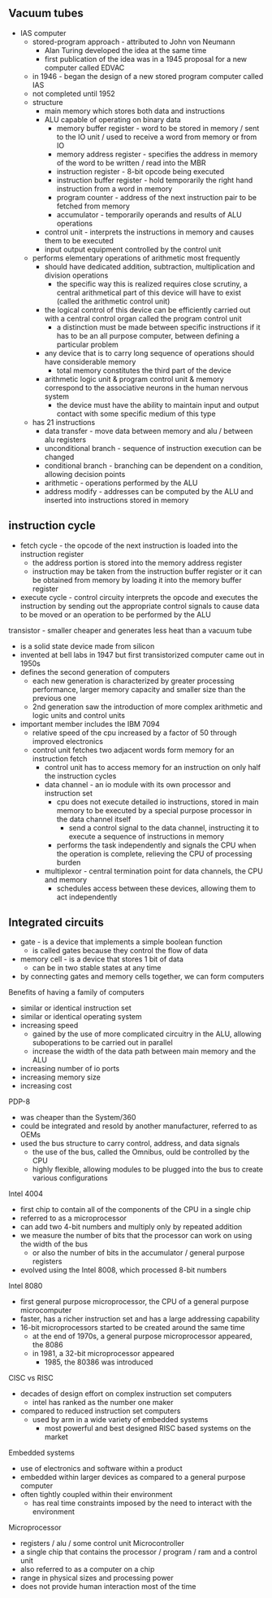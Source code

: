 ## Vacuum tubes
 - IAS computer
	 - stored-program approach - attributed to John von Neumann
		 - Alan Turing developed the idea at the same time
		 - first publication of the idea was in a 1945 proposal for a new computer called EDVAC
	 - in 1946 - began the design of a new stored program computer called IAS
	 - not completed until 1952
	 - structure
		 - main memory which stores both data and instructions
		 - ALU capable of operating on binary data
			 - memory buffer register - word to be stored in memory / sent to the IO unit / used to receive a word from memory or from IO
			 - memory address register - specifies the address in memory of the word to be written / read into the MBR
			 - instruction register - 8-bit opcode being executed
			 - instruction buffer register - hold temporarily the right hand instruction from a word in memory
			 - program counter - address of the next instruction pair to be fetched from memory
			 - accumulator - temporarily operands and results of ALU operations
		 - control unit - interprets the instructions in memory and causes them to be executed
		 - input output equipment controlled by the control unit
	 - performs elementary operations of arithmetic most frequently
		 - should have dedicated addition, subtraction, multiplication and division operations
			 - the specific way this is realized requires close scrutiny, a central arithmetical part of this device will have to exist (called the arithmetic control unit)
		 - the logical control of this device can be efficiently carried out with a central control organ called the program control unit
			 - a distinction must be made between specific instructions if it has to be an all purpose computer, between defining a particular problem
		 - any device that is to carry long sequence of operations should have considerable memory
			 - total memory constitutes the third part of the device
		 - arithmetic logic unit & program control unit & memory correspond to the associative neurons in the human nervous system
			 - the device must have the ability to maintain input and output contact with some specific medium of this type
	 - has 21 instructions
		 - data transfer - move data between memory and alu / between alu registers
		 - unconditional branch - sequence of instruction execution can be changed
		 - conditional branch - branching can be dependent on a condition, allowing decision points
		 - arithmetic - operations performed by the ALU
		 - address modify - addresses can be computed by the ALU and inserted into instructions stored in memory

## instruction cycle
 - fetch cycle - the opcode of the next instruction is loaded into the instruction register
	 - the address portion is stored into the memory address register
	 - instruction may be taken from the instruction buffer register or it can be obtained from memory by loading it into the memory buffer register
 - execute cycle - control circuity interprets the opcode and executes the instruction by sending out the appropriate control signals to cause data to be moved or an operation to be performed by the ALU

transistor - smaller cheaper and generates less heat than a vacuum tube
 - is a solid state device made from silicon
 - invented at bell labs in 1947 but first transistorized computer came out in 1950s
 - defines the second generation of computers
	 - each new generation is characterized by greater processing performance, larger memory capacity and smaller size than the previous one
	 - 2nd generation saw the introduction of more complex arithmetic and logic units and control units
 - important member includes the IBM 7094
	 - relative speed of the cpu increased by a factor of 50 through improved electronics
	 - control unit fetches two adjacent words form memory for an instruction fetch
		 - control unit has to access memory for an instruction on only half the instruction cycles
		 - data channel - an io module with its own processor and instruction set
			 - cpu does not execute detailed io instructions, stored in main memory to be executed by a special purpose processor in the data channel itself
				 - send a control signal to the data channel, instructing it to execute a sequence of instructions in memory
			 - performs the task independently and signals the CPU when the operation is complete, relieving the CPU of processing burden
		 - multiplexor - central termination point for data channels, the CPU and memory
			 - schedules access between these devices, allowing them to act independently

## Integrated circuits
 - gate - is a device that implements a simple boolean function
	 - is called gates because they control the flow of data
 - memory cell - is a device that stores 1 bit of data
	 - can be in two stable states at any time
 - by connecting gates and memory cells together, we can form computers

Benefits of having a family of computers
 - similar or identical instruction set
 - similar or identical operating system
 - increasing speed
	 - gained by the use of more complicated circuitry in the ALU, allowing suboperations to be carried out in parallel
	 - increase the width of the data path between main memory and the ALU
 - increasing number of io ports
 - increasing memory size
 - increasing cost

PDP-8
 - was cheaper than the System/360
 - could be integrated and resold by another manufacturer, referred to as OEMs
 - used the bus structure to carry control, address, and data signals
	 - the use of the bus, called the Omnibus, ould be controlled by the CPU
	 - highly flexible, allowing modules to be plugged into the bus to create various configurations

Intel 4004
 - first chip to contain all of the components of the CPU in a single chip
 - referred to as a microprocessor
 - can add two 4-bit numbers and multiply only by repeated addition
 - we measure the number of bits that the processor can work on using the width of the bus
	 - or also the number of bits in the accumulator / general purpose registers
 - evolved using the Intel 8008, which processed 8-bit numbers

Intel 8080
 - first general purpose microprocessor, the CPU of a general purpose microcomputer
 - faster, has a richer instruction set and has a large addressing capability
 - 16-bit microprocessors started to be created around the same time
	 - at the end of 1970s, a general purpose microprocessor appeared, the 8086
	 - in 1981, a 32-bit microprocessor appeared
		 - 1985, the 80386 was introduced

CISC vs RISC
 - decades of design effort on complex instruction set computers
	 - intel has ranked as the number one maker
 - compared to reduced instruction set computers
	 - used by arm in a wide variety of embedded systems
		 - most powerful and best designed RISC based systems on the market

Embedded systems
 - use of electronics and software within a product
 - embedded within larger devices as compared to a general purpose computer
 - often tightly coupled within their environment
	 - has real time constraints imposed by the need to interact with the environment

Microprocessor
 - registers / alu / some control unit
Microcontroller
 - a single chip that contains the processor / program / ram and a control unit
 - also referred to as a computer on a chip
 - range in physical sizes and processing power
 - does not provide human interaction most of the time
